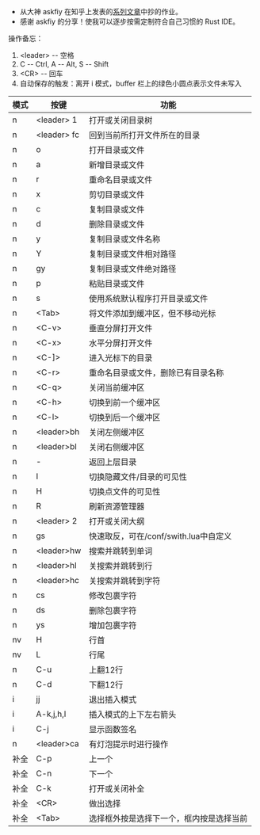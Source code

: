 - 从大神 askfiy 在知乎上发表的[系列文章](https://www.zhihu.com/column/c_1501743718332153856)中抄的作业。
- 感谢 askfiy 的分享！使我可以逐步按需定制符合自己习惯的 Rust IDE。


操作备忘：
1. \<leader\> -- 空格
2. C -- Ctrl, A -- Alt, S -- Shift
3. \<CR\> -- 回车
4. 自动保存的触发：离开 i 模式，buffer 栏上的绿色小圆点表示文件未写入


|模式|按键|功能|
|--|--|--|
|n|\<leader\> 1|打开或关闭目录树|
|n|\<leader\> fc|回到当前所打开文件所在的目录|
|n| o     |打开目录或文件|
|n| a     |新增目录或文件|
|n| r     |重命名目录或文件|
|n| x     |剪切目录或文件|
|n| c     |复制目录或文件|
|n| d     |删除目录或文件|
|n| y     |复制目录或文件名称|
|n| Y     |复制目录或文件相对路径|
|n| gy    |复制目录或文件绝对路径|
|n| p     |粘贴目录或文件|
|n| s     |使用系统默认程序打开目录或文件|
|n| \<Tab\> |将文件添加到缓冲区，但不移动光标|
|n| \<C-v\> |垂直分屏打开文件|
|n| \<C-x\> |水平分屏打开文件|
|n| \<C-]\> |进入光标下的目录|
|n| \<C-r\> |重命名目录或文件，删除已有目录名称|
|n| \<C-q\> |关闭当前缓冲区|
|n| \<C-h\> |切换到前一个缓冲区|
|n| \<C-l\> |切换到后一个缓冲区|
|n|\<leader\>bh |关闭左侧缓冲区|
|n|\<leader\>bl|关闭右侧缓冲区|
|n| -     |返回上层目录|
|n| I     |切换隐藏文件/目录的可见性|
|n| H     |切换点文件的可见性|
|n| R     |刷新资源管理器|
|n|\<leader\> 2|打开或关闭大纲|
|n|gs|快速取反，可在/conf/swith.lua中自定义|
|n|\<leader\>hw|搜索并跳转到单词|
|n|\<leader\>hl|关搜索并跳转到行|
|n|\<leader\>hc|关搜索并跳转到字符|
|n|cs|修改包裹字符|
|n|ds|删除包裹字符|
|n|ys|增加包裹字符|
|nv|H|行首|
|nv|L|行尾|
|n|C-u|上翻12行|
|n|C-d|下翻12行|
|i|jj|退出插入模式|
|i|A-k,j,h,l|插入模式的上下左右箭头|
|i|C-j|显示函数签名|
|n|\<leader\>ca|有灯泡提示时进行操作|
|补全|C-p|上一个|
|补全|C-n|下一个|
|补全|C-k|打开或关闭补全|
|补全|\<CR\>|做出选择|
|补全|\<Tab\>|选择框外按是选择下一个，框内按是选择当前|
